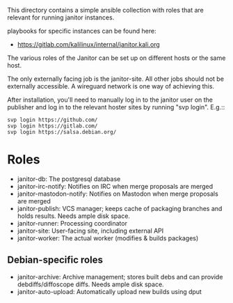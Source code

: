 This directory contains a simple ansible collection with roles that are
relevant for running janitor instances.

playbooks for specific instances can be found here:

 * https://gitlab.com/kalilinux/internal/janitor.kali.org

The various roles of the Janitor can be set up on different hosts or the same host.

The only externally facing job is the janitor-site. All other jobs should not
be externally accessible. A wireguard network is one way of achieving this.

After installation, you'll need to manually log in to the janitor user on the
publisher and log in to the relevant hoster sites by running "svp login". E.g.::

    svp login https://github.com/
    svp login https://gitlab.com/
    svp login https://salsa.debian.org/

Roles
=====

* janitor-db: The postgresql database
* janitor-irc-notify: Notifies on IRC when merge proposals are merged
* janitor-mastodon-notify: Notifies on Mastodon when merge proposals are merged
* janitor-publish: VCS manager; keeps cache of packaging branches and holds
    results. Needs ample disk space.
* janitor-runner: Processing coordinator
* janitor-site: User-facing site, including external API
* janitor-worker: The actual worker (modifies & builds packages)

Debian-specific roles
---------------------

* janitor-archive: Archive management; stores built debs and can provide
    debdiffs/diffoscope diffs. Needs ample disk space.
* janitor-auto-upload: Automatically upload new builds using dput
